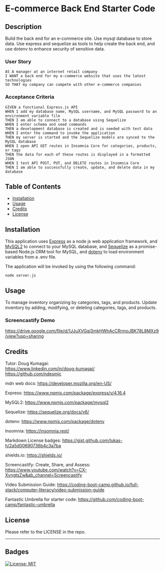 # E-commerce Back End Starter Code

## Description

Build the back end for an e-commerce site. Use mysql database to store data. Use express and sequelize as tools to help create the back end, and use dotenv to enhance security of sensitive data.

### User Story

```
AS A manager at an internet retail company
I WANT a back end for my e-commerce website that uses the latest technologies
SO THAT my company can compete with other e-commerce companies
```

### Acceptance Criteria

```
GIVEN a functional Express.js API
WHEN I add my database name, MySQL username, and MySQL password to an environment variable file
THEN I am able to connect to a database using Sequelize
WHEN I enter schema and seed commands
THEN a development database is created and is seeded with test data
WHEN I enter the command to invoke the application
THEN my server is started and the Sequelize models are synced to the MySQL database
WHEN I open API GET routes in Insomnia Core for categories, products, or tags
THEN the data for each of these routes is displayed in a formatted JSON
WHEN I test API POST, PUT, and DELETE routes in Insomnia Core
THEN I am able to successfully create, update, and delete data in my database
```


## Table of Contents

- [Installation](#installation)
- [Usage](#usage)
- [Credits](#credits)
- [License](#license)

## Installation

This application uses [Express](https://www.npmjs.com/package/express/v/4.16.4) as a node js web application framework, and [MySQL2](https://www.npmjs.com/package/mysql2) to connect to your MySQL database, and [Sequelize](https://sequelize.org/docs/v6/) as a promise-based Node.js ORM tool for MySQL, and [dotenv](https://www.npmjs.com/package/dotenv) to load environment variables from a .env file. 

The application will be invoked by using the following command:

```
node server.js
```

## Usage

To manage inventory organizing by categories, tags, and products. Update inventory by adding, modifying, or deleting categories, tags, and products.

### Screencastify Demo
https://drive.google.com/file/d/1JJuXVGqj3mkHWhAcCRrmoJBK78L8MXz9/view?usp=sharing


## Credits

Tutor: Doug Kumagai:
<br />
https://www.linkedin.com/in/doug-kumagai/
<br />
https://github.com/ndesmic
<br />

mdn web docs: https://developer.mozilla.org/en-US/

Express: https://www.npmjs.com/package/express/v/4.16.4

MySQL2: https://www.npmjs.com/package/mysql2

Sequelize: https://sequelize.org/docs/v6/

dotenv: https://www.npmjs.com/package/dotenv

Insomnia: https://insomnia.rest/

Markdown License badges: https://gist.github.com/lukas-h/2a5d00690736b4c3a7ba

shields.io: https://shields.io/

Screencastify: Create, Share, and Assess: https://www.youtube.com/watch?v=CX-XvngtsZw&ab_channel=Screencastify

Video Submission Guide: https://coding-boot-camp.github.io/full-stack/computer-literacy/video-submission-guide

Fantastic Umbrella for starter code: https://github.com/coding-boot-camp/fantastic-umbrella

## License

Please refer to the LICENSE in the repo.

---

## Badges

[![License: MIT](https://img.shields.io/badge/License-MIT-yellow.svg)](https://opensource.org/licenses/MIT)

